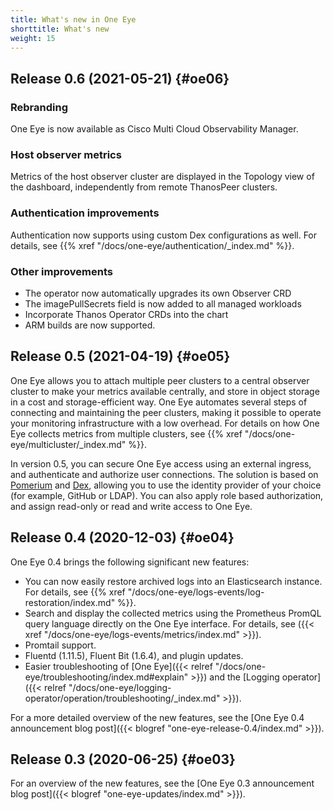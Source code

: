 ```yaml
---
title: What's new in One Eye
shorttitle: What's new
weight: 15
---
```


## Release 0.6 (2021-05-21) {#oe06}

### Rebranding

One Eye is now available as Cisco Multi Cloud Observability Manager.

### Host observer metrics

Metrics of the host observer cluster are displayed in the Topology view of the dashboard, independently from remote ThanosPeer clusters.

### Authentication improvements

Authentication now supports using custom Dex configurations as well. For details, see {{% xref "/docs/one-eye/authentication/_index.md" %}}.

### Other improvements

- The operator now automatically upgrades its own Observer CRD
- The imagePullSecrets field is now added to all managed workloads
- Incorporate Thanos Operator CRDs into the chart
- ARM builds are now supported.

## Release 0.5 (2021-04-19) {#oe05}

One Eye allows you to attach multiple peer clusters to a central observer cluster to make your metrics available centrally, and store in object storage in a cost and storage-efficient way. One Eye automates several steps of connecting and maintaining the peer clusters, making it possible to operate your monitoring infrastructure with a low overhead. For details on how One Eye collects metrics from multiple clusters, see {{% xref "/docs/one-eye/multicluster/_index.md" %}}.

In version 0.5, you can secure One Eye access using an external ingress, and authenticate and authorize user connections. The solution is based on [Pomerium](https://github.com/pomerium/pomerium) and [Dex](https://github.com/dexidp/dex), allowing you to use the identity provider of your choice (for example, GitHub or LDAP). You can also apply role based authorization, and assign read-only or read and write access to One Eye.

## Release 0.4 (2020-12-03) {#oe04}

One Eye 0.4 brings the following significant new features:

- You can now easily restore archived logs into an Elasticsearch instance. For details, see {{% xref "/docs/one-eye/logs-events/log-restoration/index.md" %}}.
- Search and display the collected metrics using the Prometheus PromQL query language directly on the One Eye interface. For details, see ({{< xref "/docs/one-eye/logs-events/metrics/index.md" >}}).
- Promtail support.
- Fluentd (1.11.5), Fluent Bit (1.6.4), and plugin updates.
- Easier troubleshooting of [One Eye]({{< relref "/docs/one-eye/troubleshooting/index.md#explain" >}}) and the [Logging operator]({{< relref "/docs/one-eye/logging-operator/operation/troubleshooting/_index.md" >}}).

For a more detailed overview of the new features, see the [One Eye 0.4 announcement blog post]({{< blogref "one-eye-release-0.4/index.md" >}}).

## Release 0.3 (2020-06-25) {#oe03}

For an overview of the new features, see the [One Eye 0.3 announcement blog post]({{< blogref "one-eye-updates/index.md" >}}).
